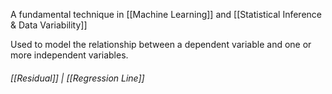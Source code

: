 A fundamental technique in [[Machine Learning]] and [[Statistical Inference & Data Variability]]

Used to model the relationship between a dependent variable and one or more independent variables.


###### [[Residual]] | [[Regression Line]]
